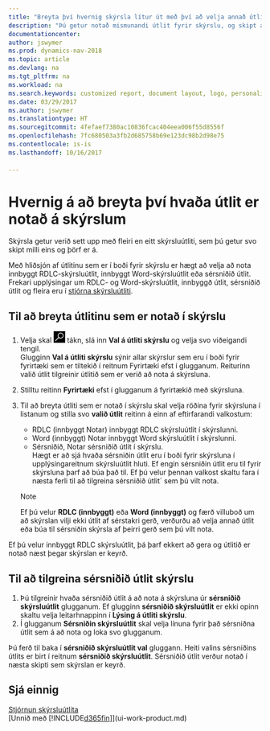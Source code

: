 ```yaml
---
title: "Breyta því hvernig skýrsla lítur út með því að velja annað útlit"
description: "Þú getur notað mismunandi útlit fyrir skýrslu, og skipt á milli útlits til að breyta því hvernig skýrsla lítur út."
documentationcenter: 
author: jswymer
ms.prod: dynamics-nav-2018
ms.topic: article
ms.devlang: na
ms.tgt_pltfrm: na
ms.workload: na
ms.search.keywords: customized report, document layout, logo, personalize
ms.date: 03/29/2017
ms.author: jswymer
ms.translationtype: HT
ms.sourcegitcommit: 4fefaef7380ac10836fcac404eea006f55d8556f
ms.openlocfilehash: 7fc680503a3fb2d685758b69e123dc98b2d98e75
ms.contentlocale: is-is
ms.lasthandoff: 10/16/2017

---
```

# <a name="how-to-change-which-layout-is-currently-used-on-a-report"></a>Hvernig á að breyta því hvaða útlit er notað á skýrslum
Skýrsla getur verið sett upp með fleiri en eitt skýrsluútliti, sem þú getur svo skipt milli eins og þörf er á.

Með hliðsjón af útlitinu sem er í boði fyrir skýrslu er hægt að velja að nota innbyggt RDLC-skýrsluútlit, innbyggt Word-skýrsluútlit eða sérsniðið útlit. Frekari upplýsingar um RDLC- og Word-skýrsluútlit, innbyggð útlit, sérsniðið útlit og fleira eru í [stjórna skýrsluútliti](ui-manage-report-layouts.md).

## <a name="to-change-the-layout-that-is-used-on-a-report"></a>Til að breyta útlitinu sem er notað í skýrslu
1. Velja skal ![Leit að síðu eða skýrslu](media/ui-search/search_small.png "Leit að síðu eða skýrslu táknið") tákn, slá inn **Val á útliti skýrslu** og velja svo viðeigandi tengil.  
   Glugginn **Val á útliti skýrslu** sýnir allar skýrslur sem eru í boði fyrir fyrirtæki sem er tiltekið í reitnum Fyrirtæki efst í glugganum.  Reiturinn valið útlit tilgreinir útlitið sem er verið að nota á skýrsluna.
2. Stilltu reitinn **Fyrirtæki** efst í glugganum á fyrirtækið með skýrsluna.
3. Til að breyta útliti sem er notað í skýrslu skal velja röðina fyrir skýrsluna í listanum og stilla svo **valið útlit** reitinn á einn af eftirfarandi valkostum:
   * RDLC (innbyggt Notar) innbyggt RDLC skýrsluútlit í skýrslunni.
   * Word (innbyggt) Notar innbyggt Word skýrsluútlit í skýrslunni.
   * Sérsniðið, Notar sérsniðið útlit í skýrslu.  
     Hægt er að sjá hvaða sérsniðin útlit eru í boði fyrir skýrsluna í  upplýsingareitnum skýrsluútlit hluti. Ef engin sérsniðin útlit eru til fyrir skýrsluna þarf að búa það til. Ef þú velur þennan valkost skaltu fara í næsta ferli til að tilgreina sérsniðið útlit´ sem þú vilt nota.

    > [!NOTE]  
    >   Ef þú velur **RDLC (innbyggt)** eða **Word (innbyggt)** og færð villuboð um að skýrslan vilji ekki útlit af sérstakri gerð, verðurðu að velja annað útlit eða búa til sérsniðin skýrsla af þeirri gerð sem þú vilt nota.

Ef þú velur innbyggt RDLC skýrsluútlit, þá þarf ekkert að gera og útlitið er notað næst þegar skýrslan er keyrð.

## <a name="to-specify-a-custom-layout-on-a-report"></a>Til að tilgreina sérsniðið útlit skýrslu
1. Þú tilgreinir hvaða sérsniðið útlit á að nota á skýrsluna úr **sérsniðið skýrsluútlit** glugganum. Ef glugginn **sérsniðið skýrsluútlit** er ekki opinn skaltu velja leitarhnappinn í **Lýsing á útliti skýrslu**.
2. Í glugganum **Sérsniðin skýrsluútlit** skal velja línuna fyrir það sérsniðna útlit sem á að nota og loka svo glugganum.

Þú ferð til baka í **sérsniðið skýrsluútlit val** gluggann. Heiti valins sérsniðins útlits er birt í reitnum **sérsniðið skýrsluútlit**. Sérsniðið útlit verður notað í næsta skipti sem skýrslan er keyrð.

## <a name="see-also"></a>Sjá einnig
[Stjórnun skýrsluútlita](ui-manage-report-layouts.md)  
[Unnið með [!INCLUDE[d365fin](includes/d365fin_md.md)]](ui-work-product.md)

